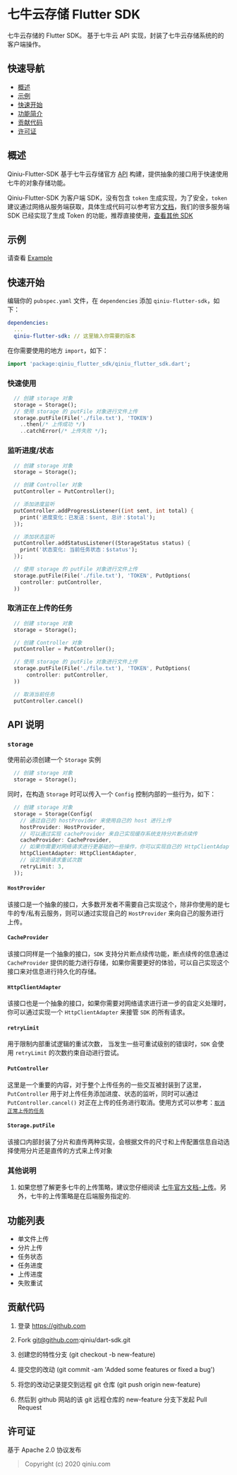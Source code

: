 # 七牛云存储 Flutter SDK

七牛云存储的 Flutter SDK。
基于七牛云 API 实现，封装了七牛云存储系统的的客户端操作。

## 快速导航

* [概述](#概述)
* [示例](#示例)
* [快速开始](#快速开始)
* [功能简介](#功能简介)
* [贡献代码](#贡献代码)
* [许可证](#许可证)

## 概述

Qiniu-Flutter-SDK 基于七牛云存储官方 [API](https://developer.qiniu.com/kodo) 构建，提供抽象的接口用于快速使用七牛的对象存储功能。

Qiniu-Flutter-SDK 为客户端 SDK，没有包含 `token` 生成实现，为了安全，`token` 建议通过网络从服务端获取，具体生成代码可以参考官方[文档](https://developer.qiniu.com/kodo/manual/1208/upload-token)，我们的很多服务端 SDK 已经实现了生成 Token 的功能，推荐直接使用，[查看其他 SDK](https://developer.qiniu.com/sdk#official-sdk)

## 示例

请查看 [Example](https://github.com/qiniu/dart-sdk/tree/master/flutter/example)

## 快速开始

编辑你的 `pubspec.yaml` 文件，在 `dependencies` 添加  `qiniu-flutter-sdk`，如下：

```yaml
dependencies:
  ...
  qiniu-flutter-sdk: // 这里输入你需要的版本
```

在你需要使用的地方 `import`，如下：

```dart
import 'package:qiniu_flutter_sdk/qiniu_flutter_sdk.dart';
```

### 快速使用

  ```dart
    // 创建 storage 对象
    storage = Storage();
    // 使用 storage 的 putFile 对象进行文件上传
    storage.putFile(File('./file.txt'), 'TOKEN')
      ..then(/* 上传成功 */)
      ..catchError(/* 上传失败 */);
  ```

### 监听进度/状态

  ```dart
    // 创建 storage 对象
    storage = Storage();

    // 创建 Controller 对象
    putController = PutController();

    // 添加进度监听
    putController.addProgressListener((int sent, int total) {
      print('进度变化：已发送：$sent, 总计：$total');
    });

    // 添加状态监听
    putController.addStatusListener((StorageStatus status) {
      print('状态变化: 当前任务状态：$status');
    });

    // 使用 storage 的 putFile 对象进行文件上传
    storage.putFile(File('./file.txt'), 'TOKEN', PutOptions(
      controller: putController,
    ))
  ```

### 取消正在上传的任务

  ```dart
    // 创建 storage 对象
    storage = Storage();

    // 创建 Controller 对象
    putController = PutController();

    // 使用 storage 的 putFile 对象进行文件上传
    storage.putFile(File('./file.txt'), 'TOKEN', PutOptions(
        controller: putController,
    ))

    // 取消当前任务
    putController.cancel()
  ```

## API 说明

### `storage`
  
  使用前必须创建一个 `Storage`  实例

  ```dart
    // 创建 storage 对象
    storage = Storage();
  ```

同时，在构造 `Storage` 时可以传入一个 `Config` 控制内部的一些行为，如下：

  ```dart
    // 创建 storage 对象
    storage = Storage(Config(
      // 通过自己的 hostProvider 来使用自己的 host 进行上传
      hostProvider: HostProvider,
      // 可以通过实现 cacheProvider 来自己实现缓存系统支持分片断点续传
      cacheProvider: CacheProvider,
      // 如果你需要对网络请求进行更基础的一些操作，你可以实现自己的 HttpClientAdapter 处理相关行为
      httpClientAdapter: HttpClientAdapter,
      // 设定网络请求重试次数
      retryLimit: 3,
    ));
  ```

#### `HostProvider`

该接口是一个抽象的接口，大多数开发者不需要自己实现这个，除非你使用的是七牛的专/私有云服务，则可以通过实现自己的 `HostProvider` 来向自己的服务进行上传。

#### `CacheProvider`

该接口同样是一个抽象的接口，`SDK` 支持分片断点续传功能，断点续传的信息通过 `CacheProvider` 提供的能力进行存储，如果你需要更好的体验，可以自己实现这个接口来对信息进行持久化的存储。

#### `HttpClientAdapter`

该接口也是一个抽象的接口，如果你需要对网络请求进行进一步的自定义处理时，你可以通过实现一个 `HttpClientAdapter` 来接管 `SDK` 的所有请求。

#### `retryLimit`

 用于限制内部重试逻辑的重试次数， 当发生一些可重试级别的错误时，`SDK` 会使用 `retryLimit` 的次数约束自动进行尝试。

#### `PutController`

这里是一个重要的内容，对于整个上传任务的一些交互被封装到了这里，
`PutController` 用于对上传任务添加进度、状态的监听，同时可以通过 `PutController.cancel()` 对正在上传的任务进行取消。使用方式可以参考：[`取消正常上传的任务`](#取消正常上传的任务)

#### `Storage.putFile`

该接口内部封装了分片和直传两种实现，会根据文件的尺寸和上传配置信息自动选择使用分片还是直传的方式来上传对象

### 其他说明

1. 如果您想了解更多七牛的上传策略，建议您仔细阅读 [七牛官方文档-上传](https://developer.qiniu.com/kodo/manual/upload-types)。另外，七牛的上传策略是在后端服务指定的.

## 功能列表

+ 单文件上传
+ 分片上传
+ 任务状态
+ 任务进度
+ 上传进度
+ 失败重试

## 贡献代码

1. 登录 https://github.com

2. Fork git@github.com:qiniu/dart-sdk.git

3. 创建您的特性分支 (git checkout -b new-feature)

4. 提交您的改动 (git commit -am 'Added some features or fixed a bug')

5. 将您的改动记录提交到远程 git 仓库 (git push origin new-feature)

6. 然后到 github 网站的该 git 远程仓库的 new-feature 分支下发起 Pull Request

## 许可证

基于 Apache 2.0 协议发布
> Copyright (c) 2020 qiniu.com
